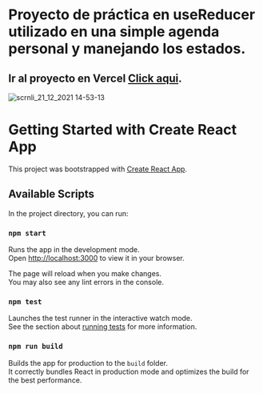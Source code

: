 # Proyecto de práctica en useReducer utilizado en una simple agenda personal y manejando los estados.
## Ir al proyecto en Vercel [Click aqui](https://agenda-redux-d1pes5umr-ezequiel-ramirez.vercel.app/).


![scrnli_21_12_2021 14-53-13](https://user-images.githubusercontent.com/78183135/146977266-0ec2e532-d991-4846-bbba-9a30dea2b83a.png)


# Getting Started with Create React App

This project was bootstrapped with [Create React App](https://github.com/facebook/create-react-app).

## Available Scripts

In the project directory, you can run:

### `npm start`

Runs the app in the development mode.\
Open [http://localhost:3000](http://localhost:3000) to view it in your browser.

The page will reload when you make changes.\
You may also see any lint errors in the console.

### `npm test`

Launches the test runner in the interactive watch mode.\
See the section about [running tests](https://facebook.github.io/create-react-app/docs/running-tests) for more information.

### `npm run build`

Builds the app for production to the `build` folder.\
It correctly bundles React in production mode and optimizes the build for the best performance.


